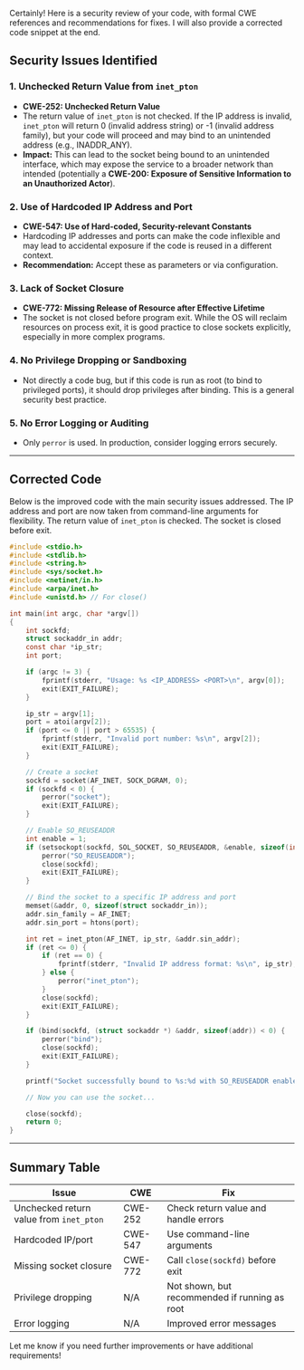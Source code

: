 Certainly! Here is a security review of your code, with formal CWE references and recommendations for fixes. I will also provide a corrected code snippet at the end.

## Security Issues Identified

### 1. **Unchecked Return Value from `inet_pton`**
- **CWE-252: Unchecked Return Value**
- The return value of `inet_pton` is not checked. If the IP address is invalid, `inet_pton` will return 0 (invalid address string) or -1 (invalid address family), but your code will proceed and may bind to an unintended address (e.g., INADDR_ANY).
- **Impact:** This can lead to the socket being bound to an unintended interface, which may expose the service to a broader network than intended (potentially a **CWE-200: Exposure of Sensitive Information to an Unauthorized Actor**).

### 2. **Use of Hardcoded IP Address and Port**
- **CWE-547: Use of Hard-coded, Security-relevant Constants**
- Hardcoding IP addresses and ports can make the code inflexible and may lead to accidental exposure if the code is reused in a different context.
- **Recommendation:** Accept these as parameters or via configuration.

### 3. **Lack of Socket Closure**
- **CWE-772: Missing Release of Resource after Effective Lifetime**
- The socket is not closed before program exit. While the OS will reclaim resources on process exit, it is good practice to close sockets explicitly, especially in more complex programs.

### 4. **No Privilege Dropping or Sandboxing**
- Not directly a code bug, but if this code is run as root (to bind to privileged ports), it should drop privileges after binding. This is a general security best practice.

### 5. **No Error Logging or Auditing**
- Only `perror` is used. In production, consider logging errors securely.

---

## Corrected Code

Below is the improved code with the main security issues addressed. The IP address and port are now taken from command-line arguments for flexibility. The return value of `inet_pton` is checked. The socket is closed before exit.

```c
#include <stdio.h>
#include <stdlib.h>
#include <string.h>
#include <sys/socket.h>
#include <netinet/in.h>
#include <arpa/inet.h>
#include <unistd.h> // For close()

int main(int argc, char *argv[])
{
    int sockfd;
    struct sockaddr_in addr;
    const char *ip_str;
    int port;

    if (argc != 3) {
        fprintf(stderr, "Usage: %s <IP_ADDRESS> <PORT>\n", argv[0]);
        exit(EXIT_FAILURE);
    }

    ip_str = argv[1];
    port = atoi(argv[2]);
    if (port <= 0 || port > 65535) {
        fprintf(stderr, "Invalid port number: %s\n", argv[2]);
        exit(EXIT_FAILURE);
    }

    // Create a socket
    sockfd = socket(AF_INET, SOCK_DGRAM, 0);
    if (sockfd < 0) {
        perror("socket");
        exit(EXIT_FAILURE);
    }

    // Enable SO_REUSEADDR
    int enable = 1;
    if (setsockopt(sockfd, SOL_SOCKET, SO_REUSEADDR, &enable, sizeof(int)) < 0) {
        perror("SO_REUSEADDR");
        close(sockfd);
        exit(EXIT_FAILURE);
    }

    // Bind the socket to a specific IP address and port
    memset(&addr, 0, sizeof(struct sockaddr_in));
    addr.sin_family = AF_INET;
    addr.sin_port = htons(port);

    int ret = inet_pton(AF_INET, ip_str, &addr.sin_addr);
    if (ret <= 0) {
        if (ret == 0) {
            fprintf(stderr, "Invalid IP address format: %s\n", ip_str);
        } else {
            perror("inet_pton");
        }
        close(sockfd);
        exit(EXIT_FAILURE);
    }

    if (bind(sockfd, (struct sockaddr *) &addr, sizeof(addr)) < 0) {
        perror("bind");
        close(sockfd);
        exit(EXIT_FAILURE);
    }

    printf("Socket successfully bound to %s:%d with SO_REUSEADDR enabled\n", ip_str, port);

    // Now you can use the socket...

    close(sockfd);
    return 0;
}
```

---

## Summary Table

| Issue | CWE | Fix |
|-------|-----|-----|
| Unchecked return value from `inet_pton` | CWE-252 | Check return value and handle errors |
| Hardcoded IP/port | CWE-547 | Use command-line arguments |
| Missing socket closure | CWE-772 | Call `close(sockfd)` before exit |
| Privilege dropping | N/A | Not shown, but recommended if running as root |
| Error logging | N/A | Improved error messages |

Let me know if you need further improvements or have additional requirements!